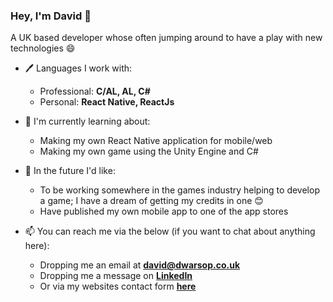 ### Hey, I'm David 👋

A UK based developer whose often jumping around to have a play with new technologies 😄

- 🖊️ Languages I work with:
  - Professional: <b>C/AL, AL, C#</b>
  - Personal: <b>React Native, ReactJs</b>
  
- 👯 I'm currently learning about:
  - Making my own React Native application for mobile/web
  - Making my own game using the Unity Engine and C#  
  
- 🔮 In the future I'd like:
  - To be working somewhere in the games industry helping to develop a game; I have a dream of getting my credits in one 😊
  - Have published my own mobile app to one of the app stores
  
- 📫 You can reach me via the below (if you want to chat about anything here):
  - Dropping me an email at <b>david@dwarsop.co.uk</b>
  - Dropping me a message on <b>[LinkedIn](https://www.linkedin.com/in/davidwarsop)</b>
  - Or via my websites contact form <b>[here](https://david@dwarsop.co.uk/contact)</b>
  
